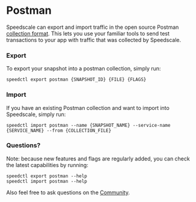 # Postman

Speedscale can export and import traffic in the open source Postman [collection format](https://github.com/postmanlabs/postman-collection). This lets you use your familiar tools to send test transactions to your app with traffic that was collected by Speedscale.

### Export

To export your snapshot into a postman collection, simply run:

```
speedctl export postman {SNAPSHOT_ID} {FILE} {FLAGS}
```

### Import

If you have an existing Postman collection and want to import into Speedscale, simply run:

```
speedctl import postman --name {SNAPSHOT_NAME} --service-name {SERVICE_NAME} --from {COLLECTION_FILE}
```

### Questions?

Note: because new features and flags are regularly added, you can check the latest capabilities by running:

```
speedctl export postman --help
speedctl import postman --help
```

Also feel free to ask questions on the [Community](https://slack.speedscale.com).

